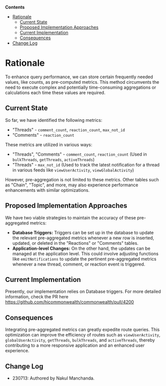 **Contents**

- [Rationale](#rationale)
  * [Current State](#current-state)
  * [Proposed Implementation Approaches](#proposed-implementation-approaches)
  * [Current Implementation](#current-implementation)
  * [Consequences](#consequences)
- [Change Log](#change-log)

# Rationale

To enhance query performance, we can store certain frequently needed values, like counts, as pre-computed metrics. This method circumvents the need to execute complex and potentially time-consuming aggregations or calculations each time these values are required.

## Current State

So far, we have identified the following metrics:

- "Threads" - `comment_count`, `reaction_count`, `max_not_id`
- "Comments" - `reaction_count`

These metrics are utilized in various ways:

- "Threads", "Comments" - `comment_count`, `reaction_count` (Used in `bulkThreads`, `getThreads`, `activeThreads`)
- "Threads" - `max_not_id` (Used to track the latest notification for a thread in various feeds like `viewUserActivity`, `viewGlobalActivity`)

However, pre-aggregation is not limited to these metrics. Other tables such as "Chain", "Topic", and more, may also experience performance enhancements with similar optimizations.

## Proposed Implementation Approaches

We have two viable strategies to maintain the accuracy of these pre-aggregated metrics:

- **Database Triggers:** Triggers can be set up in the database to update the relevant pre-aggregated metrics whenever a new row is inserted, updated, or deleted in the "Reactions" or "Comments" tables.
- **Application-level Changes:** On the other hand, the updates can be managed at the application level. This could involve adjusting functions like `emitNotifications` to update the pertinent pre-aggregated metrics whenever a new thread, comment, or reaction event is triggered.

## Current Implementation

Presently, our implementation relies on Database triggers. For more detailed information, check the PR here <https://github.com/hicommonwealth/commonwealth/pull/4200>

## Consequences

Integrating pre-aggregated metrics can greatly expedite route queries. This optimization can improve the efficiency of routes such as `viewUserActivity`, `globalUserActivity`, `getThreads`, `bulkThreads`, and `activeThreads`, thereby contributing to a more responsive application and an enhanced user experience.

## Change Log

- 230713: Authored by Nakul Manchanda.

